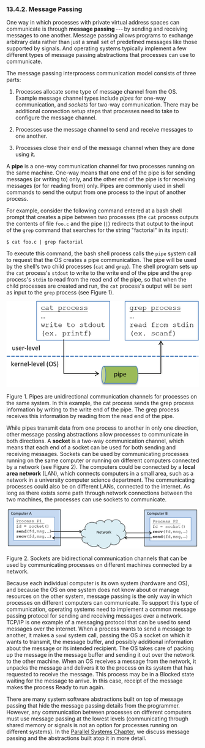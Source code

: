 











### 13.4.2. Message Passing 

One way in which processes with private virtual address spaces can
communicate is through **message passing** --- by sending and receiving
messages to one another. Message passing allows programs to exchange
arbitrary data rather than just a small set of predefined messages like
those supported by signals. And operating systems typically implement a
few different types of message passing abstractions that processes can
use to communicate.


The message passing interprocess communication model consists of three
parts:



1.  Processes allocate some type of message channel from the OS. Example
    message channel types include *pipes* for one-way communication, and
    *sockets* for two-way communication. There may be additional
    connection setup steps that processes need to take to configure the
    message channel.

2.  Processes use the message channel to send and receive messages to
    one another.

3.  Processes close their end of the message channel when they are done
    using it.


A **pipe** is a one-way communication channel for two processes running
on the same machine. One-way means that one end of the pipe is for
sending messages (or writing to) only, and the other end of the pipe is
for receiving messages (or for reading from) only. Pipes are commonly
used in shell commands to send the output from one process to the input
of another process.


For example, consider the following command entered at a bash shell
prompt that creates a pipe between two processes (the `cat` process
outputs the contents of file `foo.c` and the pipe (`|`) redirects that
output to the input of the `grep` command that searches for the string
\"factorial\" in its input):




```
$ cat foo.c | grep factorial
```


To execute this command, the bash shell process calls the `pipe` system
call to request that the OS creates a pipe communication. The pipe will
be used by the shell's two child processes (`cat` and `grep`). The shell
program sets up the `cat` process's `stdout` to write to the write end
of the pipe and the `grep` process's `stdin` to read from the read end
of the pipe, so that when the child processes are created and run, the
`cat` process's output will be sent as input to the `grep` process (see
Figure 1).




![example of a pipe sending cat's output to grep's input](_images/pipe.png)


Figure 1. Pipes are unidirectional communication channels for processes
on the same system. In this example, the cat process sends the grep
process information by writing to the write end of the pipe. The grep
process receives this information by reading from the read end of the
pipe.


While pipes transmit data from one process to another in only one
direction, other message passing abstractions allow processes to
communicate in both directions. A **socket** is a two-way communication
channel, which means that each end of a socket can be used for both
sending and receiving messages. Sockets can be used by communicating
processes running on the same computer or running on different computers
connected by a network (see Figure 2). The computers
could be connected by a **local area network** (LAN), which connects
computers in a small area, such as a network in a university computer
science department. The communicating processes could also be on
different LANs, connected to the internet. As long as there exists some
path through network connections between the two machines, the processes
can use sockets to communicate.




![sockets enable two processes on different machines to communicate across a network.](_images/sockets.png)


Figure 2. Sockets are bidirectional communication channels that can be
used by communicating processes on different machines connected by a
network.


Because each individual computer is its own system (hardware and OS),
and because the OS on one system does not know about or manage resources
on the other system, message passing is the only way in which processes
on different computers can communicate. To support this type of
communication, operating systems need to implement a common message
passing protocol for sending and receiving messages over a network.
TCP/IP is one example of a messaging protocol that can be used to send
messages over the internet. When a process wants to send a message to
another, it makes a `send` system call, passing the OS a socket on which
it wants to transmit, the message buffer, and possibly additional
information about the message or its intended recipient. The OS takes
care of packing up the message in the message buffer and sending it out
over the network to the other machine. When an OS receives a message
from the network, it unpacks the message and delivers it to the process
on its system that has requested to receive the message. This process
may be in a Blocked state waiting for the message to arrive. In this
case, receipt of the message makes the process Ready to run again.


There are many system software abstractions built on top of message
passing that hide the message passing details from the programmer.
However, any communication between processes on different computers must
use message passing at the lowest levels (communicating through shared
memory or signals is not an option for processes running on different
systems). In the [Parallel Systems
Chapter](../C15-Parallel/index.html#_looking_ahead_other_parallel_systems_and_parallel_programming_models),
we discuss message passing and the abstractions built atop it in more
detail.





